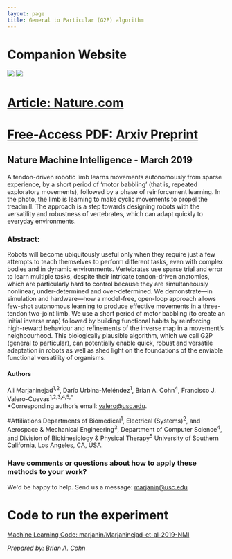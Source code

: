 ```yaml
---
layout: page
title: General to Particular (G2P) algorithm
---
```

# Companion Website
<img src="../../img/nmi_banner.jpg">
<img src="../../img/nmi.png" size=25%>

# [Article: Nature.com](https://www.nature.com/articles/s42256-019-0029-0)
# [Free-Access PDF: Arxiv Preprint](https://arxiv.org/pdf/1810.08615.pdf)

## Nature Machine Intelligence - March 2019
A tendon-driven robotic limb learns movements autonomously from sparse experience, by a short period of ‘motor babbling’ (that is, repeated exploratory movements), followed by a phase of reinforcement learning. In the photo, the limb is learning to make cyclic movements to propel the treadmill. The approach is a step towards designing robots with the versatility and robustness of vertebrates, which can adapt quickly to everyday environments.

### **Abstract:**
Robots will become ubiquitously useful only when they require just a few attempts to teach themselves to perform different tasks, even with complex bodies and in dynamic environments. Vertebrates use sparse trial and error to learn multiple tasks, despite their intricate tendon-driven anatomies, which are particularly hard to control because they are simultaneously nonlinear, under-determined and over-determined. We demonstrate—in simulation and hardware—how a model-free, open-loop approach allows few-shot autonomous learning to produce effective movements in a three-tendon two-joint limb. We use a short period of motor babbling (to create an initial inverse map) followed by building functional habits by reinforcing high-reward behaviour and refinements of the inverse map in a movement’s neighbourhood. This biologically plausible algorithm, which we call G2P (general to particular), can potentially enable quick, robust and versatile adaptation in robots as well as shed light on the foundations of the enviable functional versatility of organisms.

#### Authors
Ali Marjaninejad<sup>1,2</sup>, Darío Urbina-Meléndez<sup>1</sup>, Brian A. Cohn<sup>4</sup>, Francisco J. Valero-Cuevas<sup>1,2,3,4,5,*</sup>     
*Corresponding author’s email: valero@usc.edu. 

#Affiliations
Departments of Biomedical<sup>1</sup>, Electrical (Systems)<sup>2</sup>, and Aerospace & Mechanical Engineering<sup>3</sup>, Department of Computer Science<sup>4</sup>, and Division of Biokinesiology & Physical Therapy<sup>5</sup> University of Southern California, Los Angeles, CA, USA.

### Have comments or questions about how to apply these methods to your work?
We'd be happy to help. Send us a message: marjanin@usc.edu

# Code to run the experiment 
[Machine Learning Code: marjanin/Marjaninejad-et-al-2019-NMI](https://github.com/marjanin/Marjaninejad-et.-al.-2019-NMI)


*Prepared by: Brian A. Cohn*